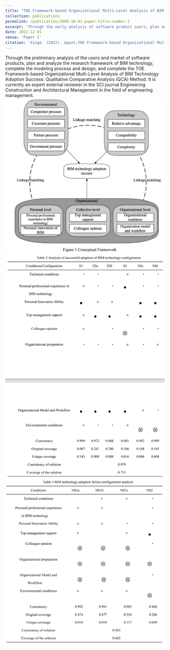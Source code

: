 ```yaml
---
title: "TOE Framework-based Organizational Multi-Level Analysis of BIM Technology Adoption Success: Qualitative Comparative Analysis (QCA) Method"
collection: publications
permalink: /publication/2009-10-01-paper-title-number-1
excerpt: 'Through the early analysis of software product users, plan and analyze the research framework of BIM, and complete the modeling process and design.'
date: 2022-12-01
venue: 'Paper 1'
citation: 'Xinge. (2022). &quot;TOE Framework-based Organizational Multi-Level Analysis of BIM Technology Adoption Success: Qualitative Comparative Analysis (QCA) Method.&quot; <i>Paper 1</i>. 1(1).'
---
```

Through the preliminary analysis of the users and market of software products, plan and analyze the research framework of BIM technology, complete the modeling process and design, and complete the TOE Framework-based Organizational Multi-Level Analysis
of BIM Technology Adoption Success: Qualitative Comparative Analysis (QCA) Method. It is currently an expert external reviewer in 
the SCI journal Engineering Construction and Architectural Management in the field of engineering management.
<br/><img src='/images/QCA1.png'><br/><img src='/images/QCA2.png'><br/><img src='/images/QCA3.png'>
